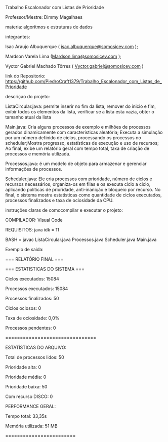 Trabalho Escalonador com Listas de Prioridade

Professor/Mestre: Dimmy Magalhaes 

materia: algoritmos e estruturas de dados 

integrantes: 

Isac Araujo Albuquerque ( isac.albuquerque@somosicev.com );

Mardson Varela Lima (Mardson.lima@somosicev.com ); 

Vyctor Gabriel Machado Tôrres ( Vyctor.gabriel@somosicev.com ) 




link do Repositorio: https://github.com/PiedroCraft1379/Trabalho_Escalonador_com_Listas_de_Prioridade

descriçao do projeto: 

ListaCircular.java: permite inserir no fim da lista, remover do inicio e fim, exibir todos os elementos da lista, verificar se a lista esta vazia, obter o tamanho atual da lista 

Main.java: Cria alguns processos de exemplo e milhões de processos gerados dinamicamente com características aleatória; Executa a simulação por um número definido de ciclos, processando os processos no scheduler;Mostra progresso, estatísticas de execução e uso de recursos; Ao final, exibe um relatório geral com tempo total, taxa de criação de processos e memória utilizada.

Processos.java: é um modelo de objeto para armazenar e gerenciar informações de processos.

Scheduler.java: Ele cria processos com prioridade, número de ciclos e recursos necessários, organiza-os em filas e os executa ciclo a ciclo, aplicando políticas de prioridade, anti-inanição e bloqueio por recurso. No final, o sistema mostra estatísticas como quantidade de ciclos executados, processos finalizados e taxa de ociosidade da CPU.

instruções claras de comocompilar e executar o projeto:

COMPILADOR: Visual Code

REQUISITOS: java idk  = 11

BASH = javac ListaCircular.java Processos.java Scheduler.java Main.java

Exemplo de saida:

=== RELATÓRIO FINAL ===

=== ESTATISTICAS DO SISTEMA ===

Ciclos executados: 15084

Processos executados: 15084

Processos finalizados: 50

Ciclos ociosos: 0

Taxa de ociosidade: 0,0%

Processos pendentes: 0

===============================

ESTATÍSTICAS DO ARQUIVO:

   Total de processos lidos: 50
   
   Prioridade alta: 0
   
   Prioridade média: 0

   
   Prioridade baixa: 50
   
   
   Com recurso DISCO: 0

PERFORMANCE GERAL:

   Tempo total: 33,35s
   
   Memória utilizada: 51 MB

========================



